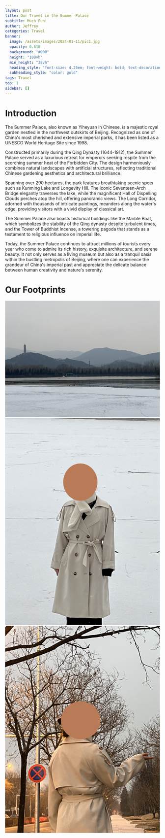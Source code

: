 ```yaml
---
layout: post
title: Our Travel in the Summer Palace
subtitle: Much Fun!
author: Jeffrey
categories: Travel
banner:
  image: /assets/images/2024-01-11/pic1.jpg 
  opacity: 0.618
  background: "#000"
  height: "100vh"
  min_height: "38vh"
  heading_style: "font-size: 4.25em; font-weight: bold; text-decoration: underline"
  subheading_style: "color: gold"
tags: Travel
top: 1
sidebar: []
---
```



# Introduction
The Summer Palace, also known as Yiheyuan in Chinese, is a majestic royal garden nestled in the northwest outskirts of Beijing. Recognized as one of China's most cherished and extensive imperial parks, it has been listed as a UNESCO World Heritage Site since 1998.

Constructed primarily during the Qing Dynasty (1644-1912), the Summer Palace served as a luxurious retreat for emperors seeking respite from the scorching summer heat of the Forbidden City. The design harmoniously combines natural landscapes with artificial structures, reflecting traditional Chinese gardening aesthetics and architectural brilliance.

Spanning over 290 hectares, the park features breathtaking scenic spots such as Kunming Lake and Longevity Hill. The iconic Seventeen-Arch Bridge elegantly traverses the lake, while the magnificent Hall of Dispelling Clouds perches atop the hill, offering panoramic views. The Long Corridor, adorned with thousands of intricate paintings, meanders along the water's edge, providing visitors with a vivid display of classical art.

The Summer Palace also boasts historical buildings like the Marble Boat, which symbolizes the stability of the Qing dynasty despite turbulent times, and the Tower of Buddhist Incense, a towering pagoda that stands as a testament to religious influence on imperial life.

Today, the Summer Palace continues to attract millions of tourists every year who come to admire its rich history, exquisite architecture, and serene beauty. It not only serves as a living museum but also as a tranquil oasis within the bustling metropolis of Beijing, where one can experience the grandeur of China's imperial past and appreciate the delicate balance between human creativity and nature's serenity.


# Our Footprints

![scene1](..\assets\images\2024-01-11\pic1.jpg)
![scene2](..\assets\images\2024-01-11\pic2.jpg)
![scene3](\assets\images\2024-01-11\pic3.jpg)
